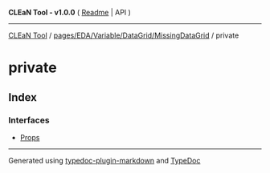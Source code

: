 **CLEaN Tool - v1.0.0** ( [Readme](../../../../../../README.md) \| API )

***

[CLEaN Tool](../../../../../../modules.md) / [pages/EDA/Variable/DataGrid/MissingDataGrid](../README.md) / private

# private

## Index

### Interfaces

- [Props](interfaces/Props.md)

***

Generated using [typedoc-plugin-markdown](https://www.npmjs.com/package/typedoc-plugin-markdown) and [TypeDoc](https://typedoc.org/)
